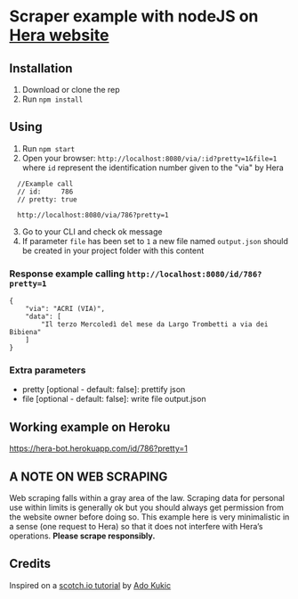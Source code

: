 # Scraper example with nodeJS on [Hera website](http://www.gruppohera.it/statico/bologna/db_pulizia_strade.php)

## Installation
1. Download or clone the rep
2. Run `npm install`

## Using
1. Run `npm start`
2. Open your browser: `http://localhost:8080/via/:id?pretty=1&file=1` where `id` represent the identification number given to the "via" by Hera
```
  //Example call
  // id:     786
  // pretty: true

  http://localhost:8080/via/786?pretty=1
```
3. Go to your CLI and check ok message
4. If parameter `file` has been set to `1` a new file named `output.json` should be created  in your project folder with this content

### Response example calling `http://localhost:8080/id/786?pretty=1`
```
{
    "via": "ACRI (VIA)",
    "data": [
        "Il terzo Mercoledì del mese da Largo Trombetti a via dei Bibiena"
    ]
}
```

### Extra parameters
- pretty [optional - default: false]: prettify json
- file [optional - default: false]: write file output.json

## Working example on Heroku
https://hera-bot.herokuapp.com/id/786?pretty=1

## A NOTE ON WEB SCRAPING
Web scraping falls within a gray area of the law. Scraping data for personal use within limits is generally ok but you should always get permission from the website owner before doing so. This example here is very minimalistic in a sense (one request to Hera) so that it does not interfere with Hera’s operations. <strong>Please scrape responsibly.</strong>

## Credits
Inspired on a [scotch.io tutorial](https://scotch.io/tutorials/scraping-the-web-with-node-js) by [Ado Kukic](https://github.com/kukicado)
